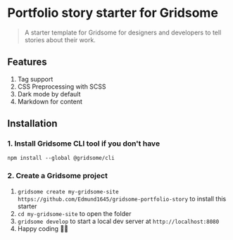 # Portfolio story starter for Gridsome

> A starter template for Gridsome for designers and developers to tell stories about their work.

<!-- [![Deploy to Netlify](https://www.netlify.com/img/deploy/button.svg)](https://app.netlify.com/start/deploy?repository=https://github.com/adolphchris19/chris-portfolio) -->

## Features

1. Tag support
2. CSS Preprocessing with SCSS
3. Dark mode by default
4. Markdown for content

## Installation

### 1. Install Gridsome CLI tool if you don't have

`npm install --global @gridsome/cli`

### 2. Create a Gridsome project

1. `gridsome create my-gridsome-site https://github.com/Edmund1645/gridsome-portfolio-story` to install this starter
2. `cd my-gridsome-site` to open the folder
3. `gridsome develop` to start a local dev server at `http://localhost:8080`
4. Happy coding 🎉🙌
